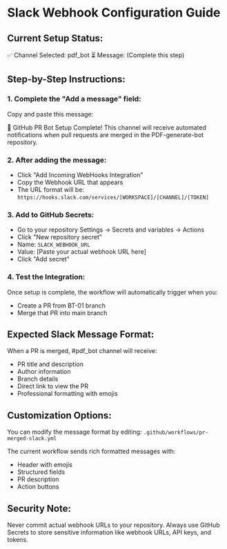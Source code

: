# Slack Webhook Configuration Guide

## Current Setup Status:
✅ Channel Selected: pdf_bot
⏳ Message: (Complete this step)

## Step-by-Step Instructions:

### 1. Complete the "Add a message" field:
Copy and paste this message:

🤖 GitHub PR Bot Setup Complete! 
This channel will receive automated notifications when pull requests are merged in the PDF-generate-bot repository.

### 2. After adding the message:
- Click "Add Incoming WebHooks Integration"
- Copy the Webhook URL that appears
- The URL format will be: `https://hooks.slack.com/services/[WORKSPACE]/[CHANNEL]/[TOKEN]`

### 3. Add to GitHub Secrets:
- Go to your repository Settings → Secrets and variables → Actions
- Click "New repository secret"
- Name: `SLACK_WEBHOOK_URL`
- Value: [Paste your actual webhook URL here]
- Click "Add secret"

### 4. Test the Integration:
Once setup is complete, the workflow will automatically trigger when you:
- Create a PR from BT-01 branch
- Merge that PR into main branch

## Expected Slack Message Format:
When a PR is merged, #pdf_bot channel will receive:
- PR title and description
- Author information
- Branch details
- Direct link to view the PR
- Professional formatting with emojis

## Customization Options:
You can modify the message format by editing:
`.github/workflows/pr-merged-slack.yml`

The current workflow sends rich formatted messages with:
- Header with emojis
- Structured fields
- PR description
- Action buttons

## Security Note:
Never commit actual webhook URLs to your repository. Always use GitHub Secrets to store sensitive information like webhook URLs, API keys, and tokens.